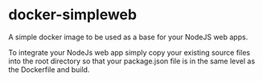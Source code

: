 # docker-simpleweb
A simple docker image to be used as a base for your NodeJS web apps.

To integrate your NodeJs web app simply copy your existing source files into the root directory so that
your package.json file is in the same level as the Dockerfile and build.
